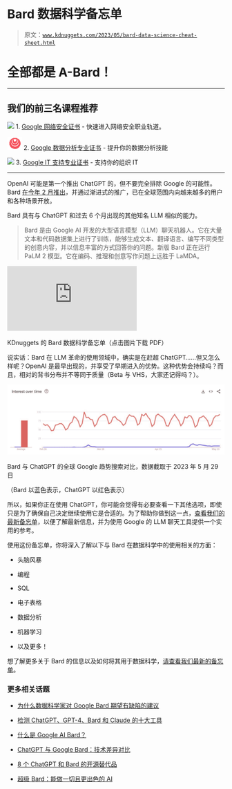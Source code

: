 # Bard 数据科学备忘单

> 原文：[`www.kdnuggets.com/2023/05/bard-data-science-cheat-sheet.html`](https://www.kdnuggets.com/2023/05/bard-data-science-cheat-sheet.html)

# 全部都是 A-Bard！

* * *

## 我们的前三名课程推荐

![](img/0244c01ba9267c002ef39d4907e0b8fb.png) 1\. [Google 网络安全证书](https://www.kdnuggets.com/google-cybersecurity) - 快速进入网络安全职业轨道。

![](img/e225c49c3c91745821c8c0368bf04711.png) 2\. [Google 数据分析专业证书](https://www.kdnuggets.com/google-data-analytics) - 提升你的数据分析技能

![](img/0244c01ba9267c002ef39d4907e0b8fb.png) 3\. [Google IT 支持专业证书](https://www.kdnuggets.com/google-itsupport) - 支持你的组织 IT

* * *

OpenAI 可能是第一个推出 ChatGPT 的，但不要完全排除 Google 的可能性。Bard [在今年 2 月推出](https://blog.google/technology/ai/bard-google-ai-search-updates/)，并通过渐进式的推广，已在全球范围内向越来越多的用户和各种场景开放。

Bard 具有与 ChatGPT 和过去 6 个月出现的其他知名 LLM 相似的能力。

> Bard 是由 Google AI 开发的大型语言模型（LLM）聊天机器人。它在大量文本和代码数据集上进行了训练，能够生成文本、翻译语言、编写不同类型的创意内容，并以信息丰富的方式回答你的问题。新版 Bard 正在运行 PaLM 2 模型。它在编码、推理和创意写作问题上远胜于 LaMDA。

[](https://www.kdnuggets.com/publications/sheets/Bard_for_Data_Science_Cheat_Sheet_KDnuggets.pdf)

![Bard 数据科学备忘单](https://www.kdnuggets.com/publications/sheets/Bard_for_Data_Science_Cheat_Sheet_KDnuggets.pdf)

KDnuggets 的 Bard 数据科学备忘单（点击图片下载 PDF）

说实话：Bard 在 LLM 革命的使用领域中，确实是在赶超 ChatGPT……但又怎么样呢？OpenAI 是最早出现的，并享受了早期进入的优势。这种优势会持续吗？而且，相对的背书分布并不等同于质量（Beta 与 VHS，大家还记得吗？）。

![Bard 与 ChatGPT 的全球 Google 趋势搜索对比（数据截取于 2023 年 5 月 29 日）](img/01c0e0f99934bc712ea96167763efbde.png)

Bard 与 ChatGPT 的全球 Google 趋势搜索对比，数据截取于 2023 年 5 月 29 日

（Bard 以蓝色表示，ChatGPT 以红色表示）

所以，如果你正在使用 ChatGPT，你可能会觉得有必要查看一下其他选项，即使只是为了确保自己决定继续使用它是合适的。为了帮助你做到这一点，[查看我们的最新备忘单](https://www.kdnuggets.com/publications/sheets/Bard_for_Data_Science_Cheat_Sheet_KDnuggets.pdf)，以便了解最新信息，并为使用 Google 的 LLM 聊天工具提供一个实用的参考。

使用这份备忘单，你将深入了解以下与 Bard 在数据科学中的使用相关的方面：

+   头脑风暴

+   编程

+   SQL

+   电子表格

+   数据分析

+   机器学习

+   以及更多！

想了解更多关于 Bard 的信息以及如何将其用于数据科学，[请查看我们最新的备忘单](https://www.kdnuggets.com/publications/sheets/Bard_for_Data_Science_Cheat_Sheet_KDnuggets.pdf)。

### 更多相关话题

+   [为什么数据科学家对 Google Bard 期望有缺陷的建议](https://www.kdnuggets.com/2023/02/data-scientists-expect-flawed-advice-google-bard.html)

+   [检测 ChatGPT、GPT-4、Bard 和 Claude 的十大工具](https://www.kdnuggets.com/2023/05/top-10-tools-detecting-chatgpt-gpt4-bard-llms.html)

+   [什么是 Google AI Bard？](https://www.kdnuggets.com/2023/03/google-ai-bard.html)

+   [ChatGPT 与 Google Bard：技术差异对比](https://www.kdnuggets.com/2023/03/chatgpt-google-bard-comparison-technical-differences.html)

+   [8 个 ChatGPT 和 Bard 的开源替代品](https://www.kdnuggets.com/2023/04/8-opensource-alternative-chatgpt-bard.html)

+   [超级 Bard：能做一切且更出色的 AI](https://www.kdnuggets.com/2023/05/super-bard-ai-better.html)
